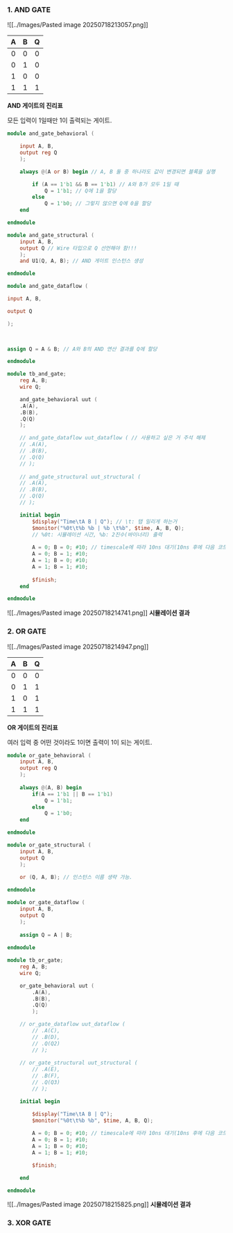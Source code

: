 ### 1. AND GATE

![[../Images/Pasted image 20250718213057.png]]


| **A** | **B** | **Q** |
| :---: | :---: | :---: |
|   0   |   0   |   0   |
|   0   |   1   |   0   |
|   1   |   0   |   0   |
|   1   |   1   |   1   |
**AND 게이트의 진리표**

모든 입력이 1일때만 1이 출력되는 게이트.

```verilog title:"AND_GATE_behavioral"
module and_gate_behavioral (

	input A, B,
	output reg Q
	);

	always @(A or B) begin // A, B 둘 중 하나라도 값이 변경되면 블록을 실행

		if (A == 1'b1 && B == 1'b1) // A와 B가 모두 1일 때
			Q = 1'b1; // Q에 1을 할당
		else
			Q = 1'b0; // 그렇지 않으면 Q에 0을 할당
	end

endmodule
```

```verilog title:"AND_GATE_structural"
module and_gate_structural (
	input A, B,
	output Q // Wire 타입으로 Q 선언해야 함!!!
	);  
	and U1(Q, A, B); // AND 게이트 인스턴스 생성

endmodule
```

```verilog title:"AND_GATE_dataflow"
module and_gate_dataflow (

input A, B,

output Q

);

  

assign Q = A & B; // A와 B의 AND 연산 결과를 Q에 할당

endmodule
```

```verilog title:"AND_GATE_testBench"
module tb_and_gate;
	reg A, B;
	wire Q;

	and_gate_behavioral uut (
	.A(A),
	.B(B),
	.Q(Q)
	);

	// and_gate_dataflow uut_dataflow ( // 사용하고 싶은 거 주석 해제
	// .A(A),
	// .B(B),
	// .Q(Q)
	// );
  
	// and_gate_structural uut_structural (
	// .A(A),
	// .B(B),
	// .Q(Q)
	// );

	initial begin
		$display("Time\tA B | Q"); // \t: 탭 밀리게 하는거
		$monitor("%0t\t%b %b | %b \t%b", $time, A, B, Q);
		// %0t: 시뮬레이션 시간, %b: 2진수(바이너리) 출력
		
		A = 0; B = 0; #10; // timescale에 따라 10ns 대기(10ns 후에 다음 코드 실행)
		A = 0; B = 1; #10;
		A = 1; B = 0; #10;
		A = 1; B = 1; #10;
		
		$finish;
	end

endmodule
```

![[../Images/Pasted image 20250718214741.png]]
**시뮬레이션 결과**


### 2. OR GATE

![[../Images/Pasted image 20250718214947.png]]


| **A** | **B** | **Q** |
| :---: | :---: | :---: |
|   0   |   0   |   0   |
|   0   |   1   |   1   |
|   1   |   0   |   1   |
|   1   |   1   |   1   |
**OR 게이트의 진리표**

여러 입력 중 어떤 것이라도 1이면 출력이 1이 되는 게이트.

```verilog title:"OR_GATE_behavioral"
module or_gate_behavioral (
	input A, B,
	output reg Q
	);
	
	always @(A, B) begin
		if(A == 1'b1 || B == 1'b1)
			Q = 1'b1;
		else
			Q = 1'b0;
	end

endmodule
```

```verilog title:"OR_GATE_structural"
module or_gate_structural (
	input A, B,
	output Q
	);
	
	or (Q, A, B); // 인스턴스 이름 생략 가능.

endmodule
```

```verilog title:"OR_GATE_dataflow"
module or_gate_dataflow (
	input A, B,
	output Q
	);
  
	assign Q = A | B;
	
endmodule
```

```verilog title:"OR_GATE_testBench"
module tb_or_gate;
	reg A, B;
	wire Q;

	or_gate_behavioral uut (
		.A(A),
		.B(B),
		.Q(Q)
		);

	// or_gate_dataflow uut_dataflow (
		// .A(C),
		// .B(D),
		// .Q(Q2)
		// );
	
	// or_gate_structural uut_structural (
		// .A(E),
		// .B(F),
		// .Q(Q3)
		// );

	initial begin

		$display("Time\tA B | Q");
		$monitor("%0t\t%b %b", $time, A, B, Q);
	
		A = 0; B = 0; #10; // timescale에 따라 10ns 대기(10ns 후에 다음 코드 실행)
		A = 0; B = 1; #10;
		A = 1; B = 0; #10;
		A = 1; B = 1; #10;

		$finish;

	end

endmodule
```

![[../Images/Pasted image 20250718215825.png]]
**시뮬레이션 결과**


### 3. XOR GATE
